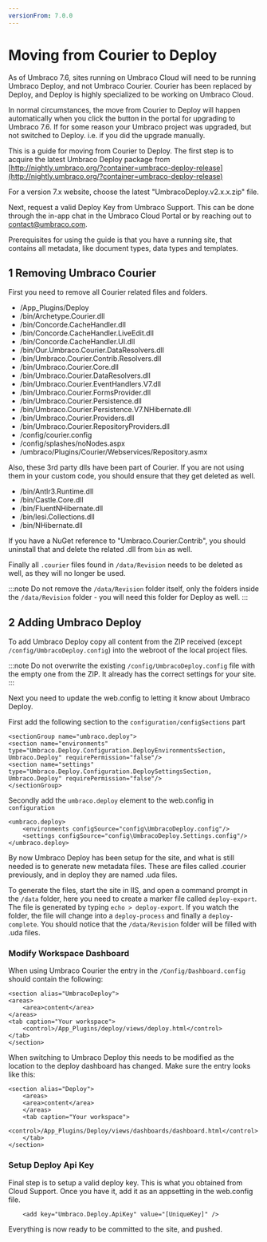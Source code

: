 ```yaml
---
versionFrom: 7.0.0
---
```


# Moving from Courier to Deploy

As of Umbraco 7.6, sites running on Umbraco Cloud will need to be running Umbraco Deploy, and not Umbraco Courier.
Courier has been replaced by Deploy, and Deploy is highly specialized to be working on Umbraco Cloud.

In normal circumstances, the move from Courier to Deploy will happen automatically when you click the button in the portal for upgrading to Umbraco 7.6.
If for some reason your Umbraco project was upgraded, but not switched to Deploy. i.e. if you did the upgrade manually.

This is a guide for moving from Courier to Deploy.
The first step is to acquire the latest Umbraco Deploy package from [http://nightly.umbraco.org/?container=umbraco-deploy-release](http://nightly.umbraco.org/?container=umbraco-deploy-release)

For a version 7.x website, choose the latest "UmbracoDeploy.v2.x.x.zip" file.

Next, request a valid Deploy Key from Umbraco Support. This can be done through the in-app chat in the Umbraco Cloud Portal or by reaching out to contact@umbraco.com.

Prerequisites for using the guide is that you have a running site, that contains all metadata, like document types, data types and templates.

## 1 Removing Umbraco Courier
First you need to remove all Courier related files and folders.

* /App_Plugins/Deploy
* /bin/Archetype.Courier.dll
* /bin/Concorde.CacheHandler.dll
* /bin/Concorde.CacheHandler.LiveEdit.dll
* /bin/Concorde.CacheHandler.UI.dll
* /bin/Our.Umbraco.Courier.DataResolvers.dll
* /bin/Umbraco.Courier.Contrib.Resolvers.dll
* /bin/Umbraco.Courier.Core.dll
* /bin/Umbraco.Courier.DataResolvers.dll
* /bin/Umbraco.Courier.EventHandlers.V7.dll
* /bin/Umbraco.Courier.FormsProvider.dll
* /bin/Umbraco.Courier.Persistence.dll
* /bin/Umbraco.Courier.Persistence.V7.NHibernate.dll
* /bin/Umbraco.Courier.Providers.dll
* /bin/Umbraco.Courier.RepositoryProviders.dll
* /config/courier.config
* /config/splashes/noNodes.aspx
* /umbraco/Plugins/Courier/Webservices/Repository.asmx

Also, these 3rd party dlls have been part of Courier. If you are not using them in your custom code, you should ensure that they get deleted as well.

* /bin/Antlr3.Runtime.dll
* /bin/Castle.Core.dll
* /bin/FluentNHibernate.dll
* /bin/lesi.Collections.dll
* /bin/NHibernate.dll

If you have a NuGet reference to "Umbraco.Courier.Contrib", you should uninstall that and delete the related .dll from `bin` as well.

Finally all `.courier` files found in `/data/Revision` needs to be deleted as well, as they will no longer be used.

:::note
Do not remove the `/data/Revision` folder itself, only the folders inside the `/data/Revision` folder - you will need this folder for Deploy as well.
:::

## 2 Adding Umbraco Deploy

To add Umbraco Deploy copy all content from the ZIP received (except `/config/UmbracoDeploy.config`) into the webroot of the local project files.

:::note
Do not overwrite the existing `/config/UmbracoDeploy.config` file with the empty one from the ZIP. It already has the correct settings for your site.
:::

Next you need to update the web.config to letting it know about Umbraco Deploy.

First add the following section to the `configuration/configSections` part

    <sectionGroup name="umbraco.deploy">
    <section name="environments" type="Umbraco.Deploy.Configuration.DeployEnvironmentsSection, Umbraco.Deploy" requirePermission="false"/>
    <section name="settings" type="Umbraco.Deploy.Configuration.DeploySettingsSection, Umbraco.Deploy" requirePermission="false"/>
    </sectionGroup>

Secondly add the `umbraco.deploy` element to the web.config in `configuration`

    <umbraco.deploy>
        <environments configSource="config\UmbracoDeploy.config"/>
        <settings configSource="config\UmbracoDeploy.Settings.config"/>
    </umbraco.deploy>

By now Umbraco Deploy has been setup for the site, and what is still needed is to generate new metadata files. These are files called .courier previously, and in deploy they are named .uda files.

To generate the files, start the site in IIS, and open a command prompt in the `/data` folder, here you need to create a marker file called `deploy-export`. The file is generated by typing `echo > deploy-export`. If you watch the folder, the file will change into a `deploy-process` and finally a `deploy-complete`. You should notice that the `/data/Revision` folder will be filled with .uda files.

### Modify Workspace Dashboard

When using Umbraco Courier the entry in the `/Config/Dashboard.config` should contain the following:

    <section alias="UmbracoDeploy">
    <areas>
        <area>content</area>
    </areas>
    <tab caption="Your workspace">
        <control>/App_Plugins/deploy/views/deploy.html</control>
    </tab>
    </section>

 When switching to Umbraco Deploy this needs to be modified as the location to the deploy dashboard has changed. Make sure the entry looks like this:

    <section alias="Deploy">
        <areas>
        <area>content</area>
        </areas>
        <tab caption="Your workspace">
        <control>/App_Plugins/Deploy/views/dashboards/dashboard.html</control>
        </tab>
    </section>

### Setup Deploy Api Key
Final step is to setup a valid deploy key. This is what you obtained from Cloud Support. Once you have it, add it as an appsetting in the web.config file.

        <add key="Umbraco.Deploy.ApiKey" value="[UniqueKey]" />

Everything is now ready to be committed to the site, and pushed.
